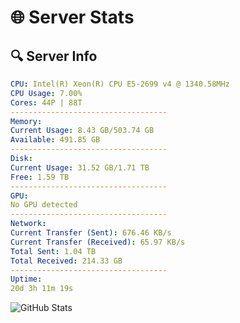 # 🌐 Server Stats
## 🔍 Server Info
```yaml
CPU: Intel(R) Xeon(R) CPU E5-2699 v4 @ 1340.58MHz
CPU Usage: 7.00%
Cores: 44P | 88T
-----------------------------------
Memory:
Current Usage: 8.43 GB/503.74 GB
Available: 491.85 GB
-----------------------------------
Disk:
Current Usage: 31.52 GB/1.71 TB
Free: 1.59 TB
-----------------------------------
GPU:
No GPU detected
-----------------------------------
Network:
Current Transfer (Sent): 676.46 KB/s
Current Transfer (Received): 65.97 KB/s
Total Sent: 1.04 TB
Total Received: 214.33 GB
-----------------------------------
Uptime:
20d 3h 11m 19s
```
![GitHub Stats](https://img.shields.io/badge/Updated-2025-05-09_20:20:07-blue)